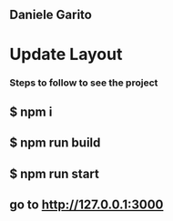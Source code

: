 ## Daniele Garito
# Update Layout 

### Steps to follow to see the project
## $ npm i
## $ npm run build
## $ npm run start
## go to http://127.0.0.1:3000